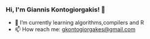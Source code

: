 ### Hi, I'm Giannis Kontogiorgakis! 👋



- 🌱 I’m currently learning algorithms,compilers and R
- 📫 How reach me: gkontogiorgakes@gmail.com
